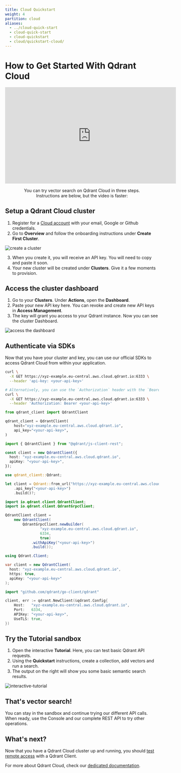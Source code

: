 ```yaml
---
title: Cloud Quickstart
weight: 4
partition: cloud
aliases:
  - ../cloud-quick-start
  - cloud-quick-start
  - cloud-quickstart
  - cloud/quickstart-cloud/
---
```

# How to Get Started With Qdrant Cloud

<p align="center"><iframe width="560" height="315" src="https://www.youtube.com/embed/g6uJhjAoNMg?si=EZ3OtmEdKKHIOgFy" title="YouTube video player" frameborder="0" allow="accelerometer; autoplay; clipboard-write; encrypted-media; gyroscope; picture-in-picture; web-share" referrerpolicy="strict-origin-when-cross-origin" allowfullscreen></iframe></p>
<p style="text-align: center;">You can try vector search on Qdrant Cloud in three steps. 
</br> Instructions are below, but the video is faster:</p>

## Setup a Qdrant Cloud cluster

1. Register for a [Cloud account](https://cloud.qdrant.io/signup) with your email, Google or Github credentials.
2. Go to **Overview** and follow the onboarding instructions under **Create First Cluster**. 

![create a cluster](/docs/gettingstarted/gui-quickstart/create-cluster.png)

3. When you create it, you will receive an API key. You will need to copy and paste it soon.
4. Your new cluster will be created under **Clusters**. Give it a few moments to provision.

## Access the cluster dashboard

1. Go to your **Clusters**. Under **Actions**, open the **Dashboard**.
2. Paste your new API key here. You can revoke and create new API keys in **Access Management**.
3. The key will grant you access to your Qdrant instance. Now you can see the cluster Dashboard.

![access the dashboard](/docs/gettingstarted/gui-quickstart/access-dashboard.png)

## Authenticate via SDKs

Now that you have your cluster and key, you can use our official SDKs to access Qdrant Cloud from within your application.

```bash
curl \
  -X GET https://xyz-example.eu-central.aws.cloud.qdrant.io:6333 \
  --header 'api-key: <your-api-key>'

# Alternatively, you can use the `Authorization` header with the `Bearer` prefix
curl \
  -X GET https://xyz-example.eu-central.aws.cloud.qdrant.io:6333 \
  --header 'Authorization: Bearer <your-api-key>'
```

```python
from qdrant_client import QdrantClient

qdrant_client = QdrantClient(
    host="xyz-example.eu-central.aws.cloud.qdrant.io",
    api_key="<your-api-key>",
)
```

```typescript
import { QdrantClient } from "@qdrant/js-client-rest";

const client = new QdrantClient({
  host: "xyz-example.eu-central.aws.cloud.qdrant.io",
  apiKey: "<your-api-key>",
});
```

```rust
use qdrant_client::Qdrant;

let client = Qdrant::from_url("https://xyz-example.eu-central.aws.cloud.qdrant.io:6334")
    .api_key("<your-api-key>")
    .build()?;
```

```java
import io.qdrant.client.QdrantClient;
import io.qdrant.client.QdrantGrpcClient;

QdrantClient client =
    new QdrantClient(
        QdrantGrpcClient.newBuilder(
                "xyz-example.eu-central.aws.cloud.qdrant.io",
                6334,
                true)
            .withApiKey("<your-api-key>")
            .build());
```

```csharp
using Qdrant.Client;

var client = new QdrantClient(
  host: "xyz-example.eu-central.aws.cloud.qdrant.io",
  https: true,
  apiKey: "<your-api-key>"
);
```

```go
import "github.com/qdrant/go-client/qdrant"

client, err := qdrant.NewClient(&qdrant.Config{
	Host:   "xyz-example.eu-central.aws.cloud.qdrant.io",
	Port:   6334,
	APIKey: "<your-api-key>",
	UseTLS: true,
})
```

## Try the Tutorial sandbox

1. Open the interactive **Tutorial**. Here, you can test basic Qdrant API requests.
2. Using the **Quickstart** instructions, create a collection, add vectors and run a search.
3. The output on the right will show you some basic semantic search results.

![interactive-tutorial](/docs/gettingstarted/gui-quickstart/interactive-tutorial.png)

## That's vector search!
You can stay in the sandbox and continue trying our different API calls.</br>
When ready, use the Console and our complete REST API to try other operations.

## What's next?

Now that you have a Qdrant Cloud cluster up and running, you should [test remote access](/documentation/cloud/authentication/#test-cluster-access) with a Qdrant Client.

For more about Qdrant Cloud, check our [dedicated documentation](/documentation/cloud-intro/). 